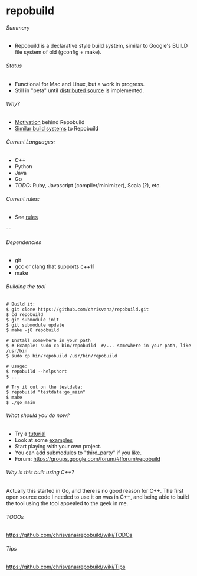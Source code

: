 repobuild
==========

###### Summary
- Repobuild is a declarative style build system, similar to Google's BUILD file system of old (gconfig + make).<br/>

###### Status
- Functional for Mac and Linux, but a work in progress.
- Still in "beta" until [distributed source](https://github.com/chrisvana/repobuild/wiki/Distributed-Source) is implemented.

###### Why?
- [Motivation](https://github.com/chrisvana/repobuild/wiki/Motivation) behind Repobuild
- [Similar build systems](https://github.com/chrisvana/repobuild/wiki/Similar-Build-Systems) to Repobuild

###### Current Languages:
- C++
- Python
- Java
- Go
- _TODO:_ Ruby, Javascript (compiler/minimizer), Scala (?), etc.

###### Current rules:
- See [rules](https://github.com/chrisvana/repobuild/wiki/Rules)

--
###### Dependencies
- git
- gcc or clang that supports c++11
- make

###### Building the tool
```
# Build it:
$ git clone https://github.com/chrisvana/repobuild.git
$ cd repobuild
$ git submodule init
$ git submodule update
$ make -j8 repobuild

# Install somewhere in your path
$ # Example: sudo cp bin/repobuild  #/... somewhere in your path, like /usr/bin
$ sudo cp bin/repobuild /usr/bin/repobuild

# Usage:
$ repobuild --helpshort
$ ...

# Try it out on the testdata:
$ repobuild "testdata:go_main"
$ make
$ ./go_main

```

###### What should you do now?
- Try a [tuturial](https://github.com/chrisvana/repobuild/wiki/Repobuild-Cpp-Tutorial)
- Look at some [examples](https://github.com/chrisvana/repobuild/wiki/Examples)
- Start playing with your own project.
- You can add submodules to "third_party" if you like.
- Forum: https://groups.google.com/forum/#!forum/repobuild

###### Why is this built using C++?<br/>
Actually this started in Go, and there is no good reason for C++. The first open source code I needed to use it on was in C++, and being able to build the tool using the tool appealed to the geek in me.

###### TODOs
https://github.com/chrisvana/repobuild/wiki/TODOs

###### Tips
https://github.com/chrisvana/repobuild/wiki/Tips
